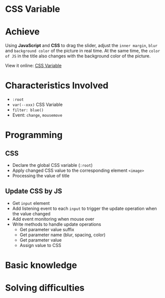 # CSS Variable

# Achieve

Using **JavaScript** and **CSS** to drag the slider, adjust the `inner margin`, `blur` and `background color` of the picture in real time. At the same time, the `color of JS` in the title also changes with the background color of the picture.

View it online: [CSS Variable](https://kongpeter.github.io/JavaScript30/03%20-%20CSS%20Variables/)


# Characteristics Involved

* `:root`
* `var(--xxx)` CSS Variable
* `filter: blue()`
* Event: `change`, `mousemove`


# Programming

## CSS

* Declare the global CSS variable (`:root`) 
* Apply changed CSS value to the corresponding element `<image>` 
* Processing the value of title



## Update CSS by JS

* Get `input` element
* Add listening event to each `input` to trigger the update operation when the value changed
* Add event monitoring when mouse over
* Write methods to handle update operations
    * Get parameter value suffix
    * Get parameter name (blur, spacing, color)
    * Get parameter value
    * Assign value to CSS



# Basic knowledge






# Solving difficulties




